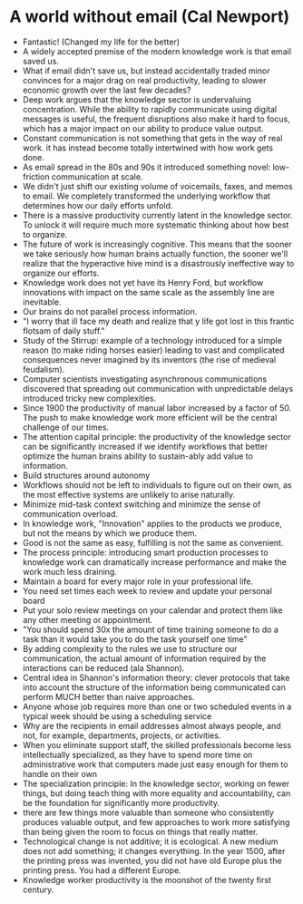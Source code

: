 # A world without email (Cal Newport)
   - Fantastic!  (Changed my life for the better)
   - A widely accepted premise of the modern knowledge work is that email saved us.
   - What if email didn't save us, but instead accidentally traded minor convinces for a major drag on real productivity, leading to slower economic growth over the last few decades?
   - Deep work argues that the knowledge sector is undervaluing concentration. While the ability to rapidly communicate using digital messages is useful, the frequent disruptions also make it hard to focus, which has a major impact on our ability to produce value output.
   - Constant communication is not something that gets in the way of real work. it has instead become totally intertwined with how work gets done.
   - As email spread in the 80s and 90s it introduced something novel: low-friction communication at scale.
   - We didn't just shift our existing volume of voicemails, faxes, and memos to email. We completely transformed the underlying workflow that determines how our daily efforts unfold.
   - There is a massive productivity currently latent in the knowledge sector. To unlock it will require much more systematic thinking about how best to organize.
   - The future of work is increasingly cognitive. This means that the sooner we take seriously how human brains actually function, the sooner we'll realize that the hyperactive hive mind is a disastrously ineffective way to organize our efforts.
   - Knowledge work does not yet have its Henry Ford, but workflow innovations with impact on the same scale as the assembly line are inevitable.
   - Our brains do not parallel process information.
   - "I worry that ill face my death and realize that y life got lost in this frantic flotsam of daily stuff."
   - Study of the Stirrup: example of a technology introduced for a simple reason (to make riding horses easier) leading to vast and complicated consequences never imagined by its inventors (the rise of medieval feudalism).
   - Computer scientists investigating asynchronous communications discovered that spreading out communication with unpredictable delays introduced tricky new complexities.
   - Since 1900 the productivity of manual labor increased by a factor of 50. The push to make knowledge work more efficient will be the central challenge of our times.
   - The attention capital principle: the productivity of the knowledge sector can be significantly increased if we identify workflows that better optimize the human brains ability to sustain-ably add value to information.
   - Build structures around autonomy
   - Workflows should not be left to individuals to figure out on their own, as the most effective systems are unlikely to arise naturally.
   - Minimize mid-task context switching and minimize the sense of communication overload.
   - In knowledge work, "Innovation" applies to the products we produce, but not the means by which we produce them.
   - Good is not the same as easy, fulfilling is not the same as convenient.
   - The process principle: introducing smart production processes to knowledge work can dramatically increase performance and make the work much less draining.
   - Maintain a board for every major role in your professional life.
   - You need set times each week to review and update your personal board
   - Put your solo review meetings on your calendar and protect them like any other meeting or appointment.
   - "You should spend 30x the amount of time training someone to do a task than it would take you to do the task yourself one time"
   - By adding complexity to the rules we use to structure our communication, the actual amount of information required by the interactions can be reduced (ala Shannon).
   - Central idea in Shannon's information theory: clever protocols that take into account the structure of the information being communicated can perform MUCH better than naive approaches.
   - Anyone whose job requires more than one or two scheduled events in a typical week should be using a scheduling service
   - Why are the recipients in email addresses almost always people, and not, for example, departments, projects, or activities.
   - When you eliminate support staff, the skilled professionals become less intellectually specialized, as they have to spend more time on administrative work that computers made just easy enough for them to handle on their own
   - The specialization principle: In the knowledge sector, working on fewer things, but doing teach thing with more equality and accountability, can be the foundation for significantly more productivity.
   - there are few things more valuable than someone who consistently produces valuable output, and few approaches to work more satisfying than being given the room to focus on things that really matter.
   - Technological change is not additive; it is ecological.  A new medium does not add something; it changes everything. In the year 1500, after the printing press was invented, you did not have old Europe plus the printing press. You had a different Europe.
   - Knowledge worker productivity is the moonshot of the twenty first century.
